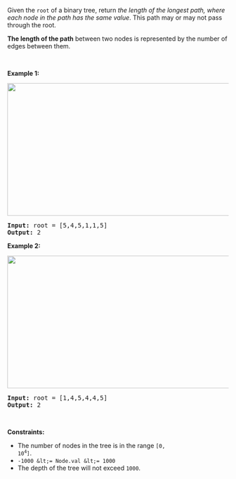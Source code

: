 Given the `` root `` of a binary tree, return _the length of the longest path, where each node in the path has the same value_. This path may or may not pass through the root.

__The length of the path__ between two nodes is represented by the number of edges between them.

&nbsp;

__Example 1:__

<img alt="" src="https://assets.leetcode.com/uploads/2020/10/13/ex1.jpg" style="width: 571px; height: 302px;"/>

<pre>
<strong>Input:</strong> root = [5,4,5,1,1,5]
<strong>Output:</strong> 2
</pre>

__Example 2:__

<img alt="" src="https://assets.leetcode.com/uploads/2020/10/13/ex2.jpg" style="width: 571px; height: 302px;"/>

<pre>
<strong>Input:</strong> root = [1,4,5,4,4,5]
<strong>Output:</strong> 2
</pre>

&nbsp;

__Constraints:__

*   The number of nodes in the tree is in the range <code>[0, 10<sup>4</sup>]</code>.
*   `` -1000 &lt;= Node.val &lt;= 1000 ``
*   The depth of the tree will not exceed `` 1000 ``.